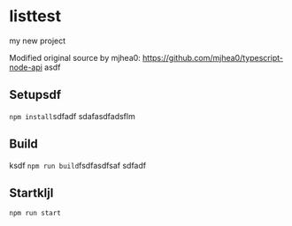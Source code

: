 # listtest

my new project

Modified original source by mjhea0: https://github.com/mjhea0/typescript-node-api
asdf
## Setupsdf

`npm install`sdfadf
sdafasdfadsflm
## Build
ksdf
`npm run build`fsdfasdfsaf
sdfadf
## Startkljl

`npm run start`
